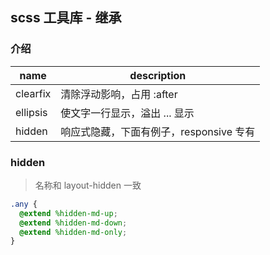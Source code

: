 ## scss 工具库 - 继承

### 介绍

 name       | description
 ---------- | --------------------------------------
 clearfix   | 清除浮动影响，占用 :after
 ellipsis   | 使文字一行显示，溢出 ... 显示
 hidden     | 响应式隐藏，下面有例子，responsive 专有

### hidden
> 名称和 layout-hidden 一致

```scss
.any {
  @extend %hidden-md-up;
  @extend %hidden-md-down;
  @extend %hidden-md-only;
}
```
